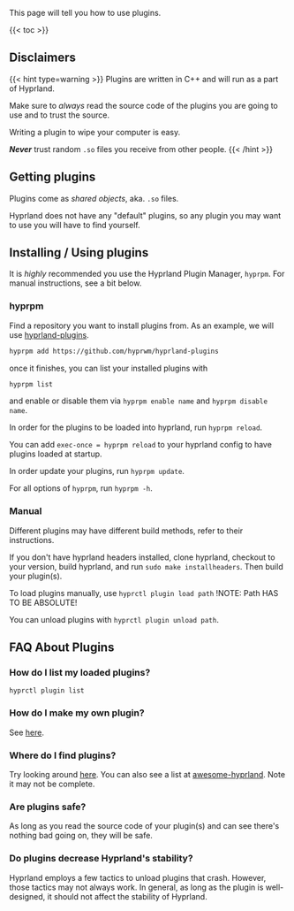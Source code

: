 This page will tell you how to use plugins.

{{< toc >}}

## Disclaimers

{{< hint type=warning >}}
Plugins are written in C++ and will run as a part of Hyprland.

Make sure to _always_ read the source code of the plugins you are going to use
and to trust the source.

Writing a plugin to wipe your computer is easy.

***Never*** trust random `.so` files you receive from other people.
{{< /hint >}}

## Getting plugins

Plugins come as _shared objects_, aka. `.so` files.

Hyprland does not have any "default" plugins, so any plugin you may want
to use you will have to find yourself.

## Installing / Using plugins

It is _highly_ recommended you use the Hyprland Plugin Manager, `hyprpm`. For manual instructions, see a bit below.

### hyprpm

Find a repository you want to install plugins from. As an example, we will use [hyprland-plugins](https://github.com/hyprwm/hyprland-plugins).

```sh
hyprpm add https://github.com/hyprwm/hyprland-plugins
```

once it finishes, you can list your installed plugins with
```sh
hyprpm list
```

and enable or disable them via `hyprpm enable name` and `hyprpm disable name`.

In order for the plugins to be loaded into hyprland, run `hyprpm reload`.

You can add `exec-once = hyprpm reload` to your hyprland config to have plugins loaded at startup.

In order update your plugins, run `hyprpm update`.

For all options of `hyprpm`, run `hyprpm -h`.

### Manual

Different plugins may have different build methods, refer to their instructions.

If you don't have hyprland headers installed, clone hyprland, checkout to your version,
build hyprland, and run `sudo make installheaders`. Then build your plugin(s).

To load plugins manually, use `hyprctl plugin load path` !NOTE: Path HAS TO BE ABSOLUTE!

You can unload plugins with `hyprctl plugin unload path`.

## FAQ About Plugins

### How do I list my loaded plugins?
`hyprctl plugin list`

### How do I make my own plugin?
See [here](../Development/Getting-Started).

### Where do I find plugins?
Try looking around [here](https://duckduckgo.com).
You can also see a list at [awesome-hyprland](https://github.com/hyprland-community/awesome-hyprland#plugins). Note it may not be complete.

### Are plugins safe?
As long as you read the source code of your plugin(s) and can see there's nothing bad going on,
they will be safe.

### Do plugins decrease Hyprland's stability?
Hyprland employs a few tactics to unload plugins that crash. However, those tactics may not
always work. In general, as long as the plugin is well-designed, it should not affect the
stability of Hyprland.
